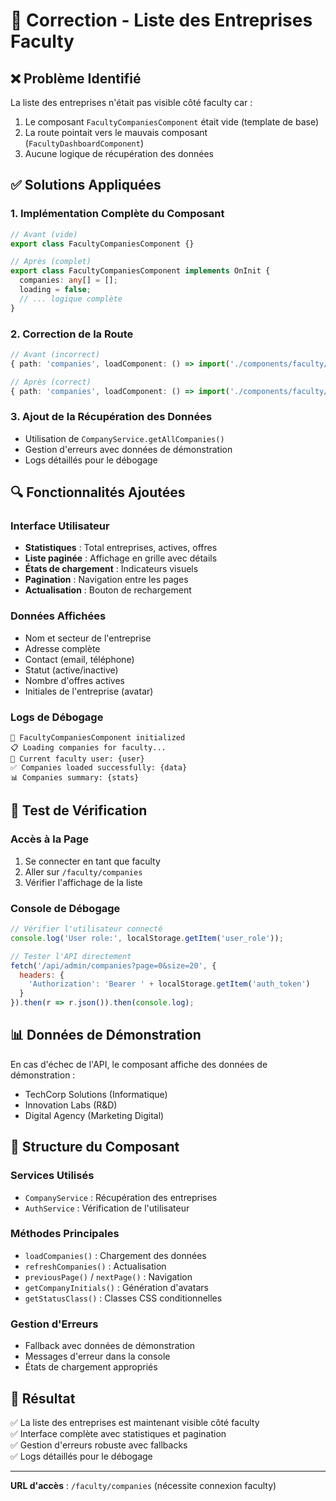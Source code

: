 # 🏢 Correction - Liste des Entreprises Faculty

## ❌ **Problème Identifié**
La liste des entreprises n'était pas visible côté faculty car :
1. Le composant `FacultyCompaniesComponent` était vide (template de base)
2. La route pointait vers le mauvais composant (`FacultyDashboardComponent`)
3. Aucune logique de récupération des données

## ✅ **Solutions Appliquées**

### 1. **Implémentation Complète du Composant**
```typescript
// Avant (vide)
export class FacultyCompaniesComponent {}

// Après (complet)
export class FacultyCompaniesComponent implements OnInit {
  companies: any[] = [];
  loading = false;
  // ... logique complète
}
```

### 2. **Correction de la Route**
```typescript
// Avant (incorrect)
{ path: 'companies', loadComponent: () => import('./components/faculty/pages/faculty-dashboard/faculty-dashboard.component').then(m => m.FacultyDashboardComponent) }

// Après (correct)
{ path: 'companies', loadComponent: () => import('./components/faculty/pages/faculty-companies/faculty-companies.component').then(m => m.FacultyCompaniesComponent) }
```

### 3. **Ajout de la Récupération des Données**
- Utilisation de `CompanyService.getAllCompanies()`
- Gestion d'erreurs avec données de démonstration
- Logs détaillés pour le débogage

## 🔍 **Fonctionnalités Ajoutées**

### Interface Utilisateur
- **Statistiques** : Total entreprises, actives, offres
- **Liste paginée** : Affichage en grille avec détails
- **États de chargement** : Indicateurs visuels
- **Pagination** : Navigation entre les pages
- **Actualisation** : Bouton de rechargement

### Données Affichées
- Nom et secteur de l'entreprise
- Adresse complète
- Contact (email, téléphone)
- Statut (active/inactive)
- Nombre d'offres actives
- Initiales de l'entreprise (avatar)

### Logs de Débogage
```
🏢 FacultyCompaniesComponent initialized
📋 Loading companies for faculty...
👤 Current faculty user: {user}
✅ Companies loaded successfully: {data}
📊 Companies summary: {stats}
```

## 🧪 **Test de Vérification**

### Accès à la Page
1. Se connecter en tant que faculty
2. Aller sur `/faculty/companies`
3. Vérifier l'affichage de la liste

### Console de Débogage
```javascript
// Vérifier l'utilisateur connecté
console.log('User role:', localStorage.getItem('user_role'));

// Tester l'API directement
fetch('/api/admin/companies?page=0&size=20', {
  headers: {
    'Authorization': 'Bearer ' + localStorage.getItem('auth_token')
  }
}).then(r => r.json()).then(console.log);
```

## 📊 **Données de Démonstration**
En cas d'échec de l'API, le composant affiche des données de démonstration :
- TechCorp Solutions (Informatique)
- Innovation Labs (R&D)
- Digital Agency (Marketing Digital)

## 🔧 **Structure du Composant**

### Services Utilisés
- `CompanyService` : Récupération des entreprises
- `AuthService` : Vérification de l'utilisateur

### Méthodes Principales
- `loadCompanies()` : Chargement des données
- `refreshCompanies()` : Actualisation
- `previousPage()` / `nextPage()` : Navigation
- `getCompanyInitials()` : Génération d'avatars
- `getStatusClass()` : Classes CSS conditionnelles

### Gestion d'Erreurs
- Fallback avec données de démonstration
- Messages d'erreur dans la console
- États de chargement appropriés

## 🎯 **Résultat**
✅ La liste des entreprises est maintenant visible côté faculty  
✅ Interface complète avec statistiques et pagination  
✅ Gestion d'erreurs robuste avec fallbacks  
✅ Logs détaillés pour le débogage  

---

**URL d'accès** : `/faculty/companies` (nécessite connexion faculty)